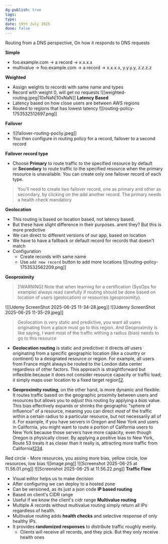 ```yaml
---
dg-publish: true
tags: 
type: 
date: 19th July 2025
done: false
---
```


Routing from a DNS perspective, On how it responds to DNS requests

**Simple**
- foo.example.com -> a record -> x.x.x.x 
- multivalue -> foo.example.com -> a record -> x.x.x.x, y.y.y.y, z.z.z.z

**Weighted**
- Assign weights to records with same name and types
- Record with weight 0, will get no requests
![[weighted-routing.jpeg|10xNaN|10xNaN]]
**Latency Based**
- Latency based on how close users are between AWS regions
- Routed to regions that has lowest latency
![[routing-policy-1753532512697.png]]

**Failover**
- ![[failover-routing-pocliy.jpeg]]
- You then configure in routing policy for a record, failover to a second record

**Failover record type**
- Choose **Primary** to route traffic to the specified resource by default or **Secondary** to route traffic to the specified resource when the primary resource is unavailable. You can create only one failover record of each type.

>  You'll need to create two failover record, one as primary and other as secondary, by clicking on the add another record. The primary needs a health check mandatory

**Geolocation**

- This routing is based on location based, not latency based.
- But these have slight difference in their purposes. arent they? But this is more predictive
- We can direct to different versions of our app, based on location
- We have to have a fallback or default record for records that doesn't match
- Configuration
	- Create records with same name
	- Use `add new record` button to add more locations
![[routing-policy-1753532562209.png]]

**Geoproximity**

> [!WARNING] Note that when learning for a certification (SysOps for example) always read carefully if routing should be done based on location of users (geolocation) or resources (geoproximity).

![[Udemy ScreenShot 2025-06-25 11-34-28.jpeg]]
![[Udemy ScreenShot 2025-06-25 11-35-29.jpeg]]

>  Geolocation is very static and predictive, you want all users originating from a place must go to this region. And Geoproximity is like saying, I want most of the traffic withing a radius (bias) needs to go to this resource 

- **Geolocation routing** is static and predictive: it directs _all_ users originating from a specific geographic location (like a country or continent) to a designated resource or region. For example, all users from France might always be routed to the London data center regardless of other factors. This approach is straightforward but inflexible because it does not consider resource capacity or traffic load; it simply maps user location to a fixed target region[1](https://stackoverflow.com/questions/73108407/what-the-difference-between-route53-geolocation-and-geoproximity-routing-policie)[2](https://www.abstractapi.com/guides/ip-geolocation/geoproximity-vs-geolocation).
    
- **Geoproximity routing**, on the other hand, is more dynamic and flexible. It routes traffic based on the geographic proximity between users and resources but allows you to _adjust_ this routing by applying a _bias_ value. This bias effectively expands or shrinks the geographic "sphere of influence" of a resource, meaning you can direct _most_ of the traffic within a certain radius to a particular resource, but not necessarily all of it. For example, if you have servers in Oregon and New York and users in California, you might want to route a portion of California users to New York because those servers have more capacity, even though Oregon is physically closer. By applying a positive bias to New York, Route 53 treats it as closer than it really is, attracting more traffic from California[1](https://stackoverflow.com/questions/73108407/what-the-difference-between-route53-geolocation-and-geoproximity-routing-policie)[2](https://www.abstractapi.com/guides/ip-geolocation/geoproximity-vs-geolocation)[3](https://docs.aws.amazon.com/Route53/latest/DeveloperGuide/routing-policy-geoproximity.html)[4](https://docs.aws.amazon.com/en_us/Route53/latest/DeveloperGuide/routing-policy-geoproximity.html).

Red circle - More resources, you assing more bias, yellow circle, low resources, low bias
![[image.png]] 
![[Screenshot 2025-06-25 at 11.56.01.png]]
![[Screenshot 2025-06-25 at 11.56.22.png]]
**Traffic Flow**
- Visual editor helps us to make decision
- After configuring we can deploy to a hosted zone
- Can be versioned, as its just a json code 
**IP based routing**
- Based on client's CIDR range
- Useful if we know the client's cidr range
**Multivalue routing**
- Multiple A records without multivalue routing simply return all IPs regardless of health.
- Multivalue routing adds **health checks** and selective response of only healthy IPs. 
- It provides **randomized responses** to distribute traffic roughly evenly. 
	- Clients will receive all records, and they pick. But they only receive health ones



